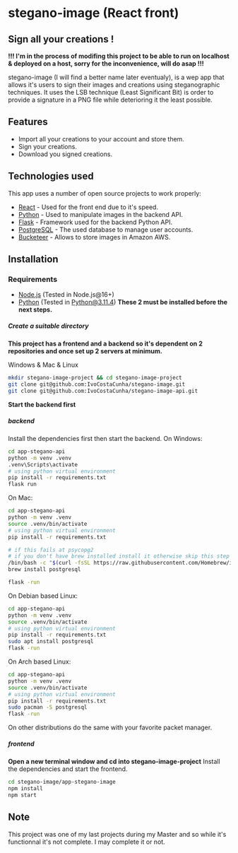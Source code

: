 # stegano-image (React front)
## Sign all your creations !

**!!! I'm in the process of modifing this project to be able to run on localhost & deployed on a host, sorry for the inconvenience, will do asap !!!**

stegano-image (I will find a better name later eventualy), is a wep app that allows it's users to sign their images and creations using steganographic techniques.
It uses the LSB technique (Least Significant Bit) is order to provide a signature in a PNG file while deterioring it the least possible.

## Features
- Import all your creations to your account and store them.
- Sign your creations.
- Download you signed creations.

## Technologies used
This app uses a number of open source projects to work properly:

- [React](https://fr.legacy.reactjs.org/) - Used for the front end due to it's speed.
- [Python](https://www.python.org/) - Used to manipulate images in the backend API.
- [Flask](https://flask.palletsprojects.com/en/2.3.x/) - Framework used for the backend Python API.
- [PostgreSQL](https://www.postgresql.org/) - The used database to manage user accounts.
- [Bucketeer](https://bucketeer.io/) - Allows to store images in Amazon AWS.

## Installation
### Requirements
- [Node.js](https://nodejs.org/) (Tested in Node.js@16+)
- [Python](https://www.python.org/) (Tested in Python@3.11.4)
**These 2 must be installed before the next steps.**
##### Create a suitable directory

**This project has a frontend and a backend so it's dependent on 2 repositories and once set up 2 servers at minimum.**

Windows & Mac & Linux
```sh
mkdir stegano-image-project && cd stegano-image-project
git clone git@github.com:IvoCostaCunha/stegano-image.git
git clone git@github.com:IvoCostaCunha/stegano-image-api.git
```

**Start the backend first**

##### backend
Install the dependencies first then start the backend.
On Windows:
```sh
cd app-stegano-api
python -m venv .venv
.venv\Scripts\activate
# using python virtual environment
pip install -r requirements.txt
flask run
```

On Mac:
```sh
cd app-stegano-api
python -m venv .venv
source .venv/bin/activate
# using python virtual environment
pip install -r requirements.txt

# if this fails at psycopg2
# if you don't have brew installed install it otherwise skip this step
/bin/bash -c "$(curl -fsSL https://raw.githubusercontent.com/Homebrew/install/HEAD/install.sh)"
brew install postgresql

flask -run
```

On Debian based Linux:
```sh
cd app-stegano-api
python -m venv .venv
source .venv/bin/activate
# using python virtual environment
pip install -r requirements.txt
sudo apt install postgresql
flask -run
```

On Arch based Linux:
```sh
cd app-stegano-api
python -m venv .venv
source .venv/bin/activate
# using python virtual environment
pip install -r requirements.txt
sudo pacman -S postgresql
flask -run
```

On other distributions do the same with your favorite packet manager.

##### frontend
**Open a new terminal window and cd into stegano-image-project**
Install the dependencies and start the frontend.
```sh
cd stegano-image/app-stegano-image
npm install
npm start
```

## Note
This project was one of my last projects during my Master and so while it's functionnal it's not complete. I may complete it or not.
